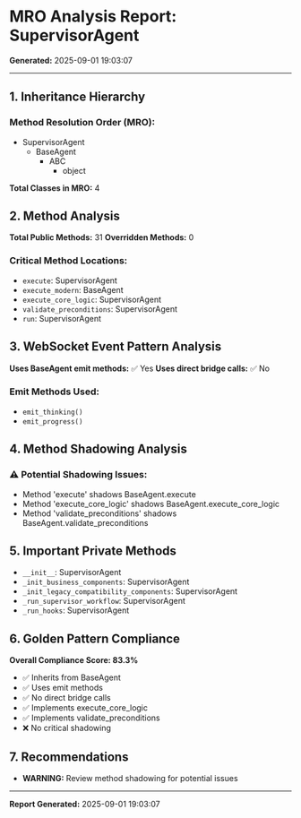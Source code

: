 # MRO Analysis Report: SupervisorAgent

**Generated:** 2025-09-01 19:03:07

---

## 1. Inheritance Hierarchy

### Method Resolution Order (MRO):
- SupervisorAgent
  - BaseAgent
    - ABC
      - object

**Total Classes in MRO:** 4

## 2. Method Analysis

**Total Public Methods:** 31
**Overridden Methods:** 0

### Critical Method Locations:
- `execute`: SupervisorAgent
- `execute_modern`: BaseAgent
- `execute_core_logic`: SupervisorAgent
- `validate_preconditions`: SupervisorAgent
- `run`: SupervisorAgent

## 3. WebSocket Event Pattern Analysis

**Uses BaseAgent emit methods:** ✅ Yes
**Uses direct bridge calls:** ✅ No

### Emit Methods Used:
- `emit_thinking()`
- `emit_progress()`

## 4. Method Shadowing Analysis

### ⚠️ Potential Shadowing Issues:
- Method 'execute' shadows BaseAgent.execute
- Method 'execute_core_logic' shadows BaseAgent.execute_core_logic
- Method 'validate_preconditions' shadows BaseAgent.validate_preconditions

## 5. Important Private Methods

- `__init__`: SupervisorAgent
- `_init_business_components`: SupervisorAgent
- `_init_legacy_compatibility_components`: SupervisorAgent
- `_run_supervisor_workflow`: SupervisorAgent
- `_run_hooks`: SupervisorAgent

## 6. Golden Pattern Compliance


**Overall Compliance Score: 83.3%**

- ✅ Inherits from BaseAgent
- ✅ Uses emit methods
- ✅ No direct bridge calls
- ✅ Implements execute_core_logic
- ✅ Implements validate_preconditions
- ❌ No critical shadowing

## 7. Recommendations

- **WARNING:** Review method shadowing for potential issues

---

**Report Generated:** 2025-09-01 19:03:07